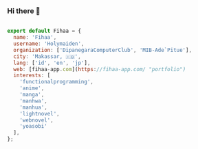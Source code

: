 ### Hi there 👋

<!--
**Holymaiden/Holymaiden** is a ✨ _special_ ✨ repository because its `README.md` (this file) appears on your GitHub profile.

Here are some ideas to get you started:

- 🔭 I’m currently working on ...
- 🌱 I’m currently learning ...
- 👯 I’m looking to collaborate on ...
- 🤔 I’m looking for help with ...
- 💬 Ask me about ...
- 📫 How to reach me: ...
- 😄 Pronouns: ...
- ⚡ Fun fact: ...
-->

```javascript

export default Fihaa = {
  name: 'Fihaa',
  username: 'Holymaiden',
  organization: ['DipanegaraComputerClub', 'MIB-Ade`Pitue'],
  city: 'Makassar, 🇮🇩',
  lang: ['id', 'en', 'jp'],
  web: [fihaa-app.com](https://fihaa-app.com/ "portfolio")
  interests: [
    'functionalprogramming',
    'anime',
    'manga',
    'manhwa',
    'manhua',
    'lightnovel',
    'webnovel',
    'yoasobi'
  ],
};

```
